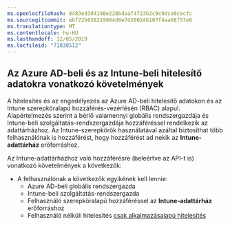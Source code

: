 ```yaml
---
ms.openlocfilehash: 8483ed3d4198e228bdaaf4723b2c9c0dca9cecfc
ms.sourcegitcommit: ebf72b038219904d6e7d20024b107f4aa68f57e6
ms.translationtype: MT
ms.contentlocale: hu-HU
ms.lasthandoff: 12/05/2019
ms.locfileid: "71830512"
---
```

<!-- This include is part of the Intune Data Warehouse documentation. -->

## <a name="azure-ad-and-intune-credential-requirements"></a>Az Azure AD-beli és az Intune-beli hitelesítő adatokra vonatkozó követelmények

A hitelesítés és az engedélyezés az Azure AD-beli hitelesítő adatokon és az Intune szerepköralapú hozzáférés-vezérlésén (RBAC) alapul. Alapértelmezés szerint a bérlő valamennyi globális rendszergazdája és Intune-beli szolgáltatás-rendszergazdája hozzáféréssel rendelkezik az adattárházhoz. Az Intune-szerepkörök használatával azáltal biztosíthat több felhasználónak is hozzáférést, hogy hozzáférést ad nekik az **Intune-adattárház** erőforráshoz.

Az Intune-adattárházhoz való hozzáférésre (beleértve az API-t is) vonatkozó követelmények a következők:

- A felhasználónak a következők egyikének kell lennie:
  - Azure AD-beli globális rendszergazda
  - Intune-beli szolgáltatás-rendszergazda
  - Felhasználó szerepköralapú hozzáféréssel az **Intune-adattárház** erőforráshoz
  - Felhasználó nélküli hitelesítés [csak alkalmazásalapú hitelesítés](../developer/data-warehouse-app-only-auth.md) 

